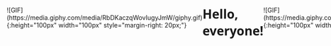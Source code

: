 <div style="display: flex; align-items: center;">
  ![GIF](https://media.giphy.com/media/RbDKaczqWovIugyJmW/giphy.gif){:height="100px" width="100px" style="margin-right: 20px;"}
  <h1 style="font-family: 'Segoe UI', Tahoma, Geneva, Verdana, sans-serif;">Hello, everyone!</h1>
  ![GIF](https://media.giphy.com/media/RbDKaczqWovIugyJmW/giphy.gif){:height="100px" width="100px" style="margin-left: 20px;"}
</div>
